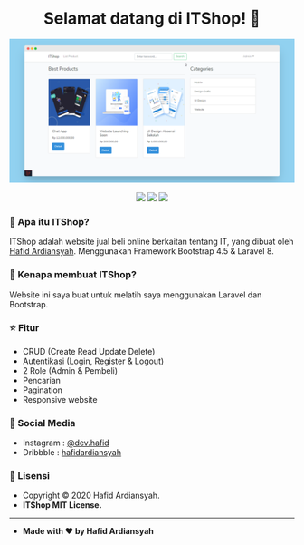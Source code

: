 <h1 align="center">Selamat datang di ITShop! 👋</h1>

![ITShop - Screenshot](/images/home.png)

<p align ="Center">

<img src="https://img.shields.io/github/issues/hafidardiansyah/ITShop?style=flat-square">
<img src="https://img.shields.io/github/stars/hafidardiansyah/ITShop?style=flat-square">
<img src="https://img.shields.io/github/forks/hafidardiansyah/ITShop?style=flat-square">

</p>

### 🤔 Apa itu ITShop?

ITShop adalah website jual beli online berkaitan tentang IT, yang dibuat oleh <a href="https://github.com/hafidardiansyah"> Hafid Ardiansyah</a>. Menggunakan Framework Bootstrap 4.5 & Laravel 8.

### 🎉 Kenapa membuat ITShop?

Website ini saya buat untuk melatih saya menggunakan Laravel dan Bootstrap.

### :star: Fitur

-   CRUD (Create Read Update Delete)
-   Autentikasi (Login, Register & Logout)
-   2 Role (Admin & Pembeli)
-   Pencarian
-   Pagination
-   Responsive website

### :link: Social Media

-   Instagram : <a href="http://instagram.com/dev.hafid"> @dev.hafid</a>
-   Dribbble : <a href="https://dribbble.com/hafidardiansyah"> hafidardiansyah</a>

### 📝 Lisensi

-   Copyright © 2020 Hafid Ardiansyah.
-   **ITShop MIT License.**

---

-   **Made with ❤️ by Hafid Ardiansyah**
